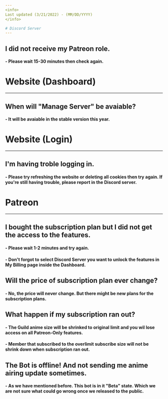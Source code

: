 ```yaml
---
<info>
Last updated (3/21/2022) - (MM/DD/YYYY)
</info>

# Discord Server 
---
```

## I did not receive my Patreon role.
#### - Please wait 15-30 minutes then check again.

# Website (Dashboard)
---
## When will "Manage Server" be avaiable?
#### - It will be avaiable in the stable version this year.

# Website (Login)
---
## I'm having troble logging in.
#### - Please try refreshing the website or deleting all cookies then try again. If you're still having trouble, please report in the Discord server.

# Patreon
---
## I bought the subscription plan but I did not get the access to the features.
#### - Please wait 1-2 minutes and try again.
#### - Don't forgot to select Discord Server you want to unlock the features in My Billing page inside the Dashboard.
## Will the price of subscription plan ever change?
#### - No, the price will never change. But there might be new plans for the subscription plans.
## What happen if my subscription ran out?
#### - The Guild anime size will be shrinked to original limit and you wil lose access on all Patreon-Only features.
#### - Member that subscribed to the overlimit subscribe size will not be shrink down when subscription ran out.
## The Bot is offline! And not sending me anime airing update sometimes.
#### - As we have mentioned before. This bot is in it "Beta" state. Which we are not sure what could go wrong once we released to the public.
